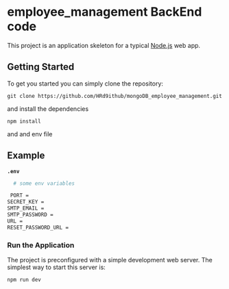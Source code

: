 # employee_management BackEnd code
This project is an application skeleton for a typical [Node.js](https://nodejs.org/) web app.

## Getting Started
To get you started you can simply clone the repository:

```
git clone https://github.com/HRd9ithub/mongoDB_employee_management.git
```
and install the dependencies
```
npm install

```
and and env file 

## Example

**`.env`**

```bash
  # some env variables

 PORT = 
SECRET_KEY = 
SMTP_EMAIL =
SMTP_PASSWORD = 
URL =
RESET_PASSWORD_URL =

```
### Run the Application

The project is preconfigured with a simple development web server. The simplest way to start this server is:
```
npm run dev
